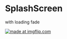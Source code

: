 # SplashScreen
with loading fade

<a href="https://imgflip.com/gif/37ajkp"><img src="https://i.imgflip.com/37ajkp.gif" title="made at imgflip.com"/></a>
